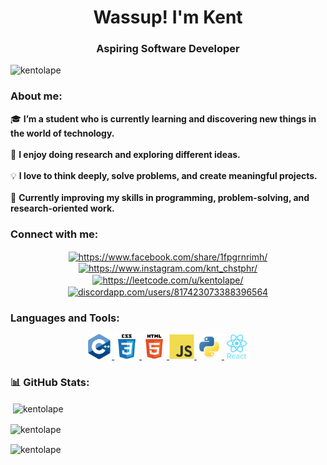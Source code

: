 <h1 align="center">Wassup! I'm Kent</h1>
<h3 align="center">Aspiring Software Developer</h3>
<p align="left"> <img src="https://komarev.com/ghpvc/?username=kentolape&label=Profile%20views&color=0e75b6&style=flat" alt="kentolape" /> </p>


<h3 align="left">About me:</h3>
🎓 <b>I’m a student who is currently learning and discovering new things in the world of technology.</b><br><br>🔎 <b>I enjoy doing research and exploring different ideas.</b><br><br>
 💡 <b> I love to think deeply, solve problems, and create meaningful projects.</b> <br><br>🌱 <b>Currently improving my skills in programming, problem-solving, and research-oriented work.</b>


<h3 align="left">Connect with me:</h3>
<p align="center">
<a href="https://fb.com/https://www.facebook.com/share/1fpgrnrimh/" target="blank"><img align="center" src="https://raw.githubusercontent.com/rahuldkjain/github-profile-readme-generator/master/src/images/icons/Social/facebook.svg" alt="https://www.facebook.com/share/1fpgrnrimh/" height="30" width="40" /></a>
<a href="https://instagram.com/https://www.instagram.com/knt_chstphr/" target="blank"><img align="center" src="https://raw.githubusercontent.com/rahuldkjain/github-profile-readme-generator/master/src/images/icons/Social/instagram.svg" alt="https://www.instagram.com/knt_chstphr/" height="30" width="40" /></a>
<a href="https://www.leetcode.com/https://leetcode.com/u/kentolape/" target="blank"><img align="center" src="https://raw.githubusercontent.com/rahuldkjain/github-profile-readme-generator/master/src/images/icons/Social/leet-code.svg" alt="https://leetcode.com/u/kentolape/" height="30" width="40" /></a>
<a href="https://discord.gg/discordapp.com/users/817423073388396564" target="blank"><img align="center" src="https://raw.githubusercontent.com/rahuldkjain/github-profile-readme-generator/master/src/images/icons/Social/discord.svg" alt="discordapp.com/users/817423073388396564" height="30" width="40" /></a>
</p>

<h3 align="left">Languages and Tools:</h3>
<p align="center"> <a href="https://www.w3schools.com/cpp/" target="_blank" rel="noreferrer"> <img src="https://raw.githubusercontent.com/devicons/devicon/master/icons/cplusplus/cplusplus-original.svg" alt="cplusplus" width="40" height="40"/> </a> <a href="https://www.w3schools.com/css/" target="_blank" rel="noreferrer"> <img src="https://raw.githubusercontent.com/devicons/devicon/master/icons/css3/css3-original-wordmark.svg" alt="css3" width="40" height="40"/> </a> <a href="https://www.w3.org/html/" target="_blank" rel="noreferrer"> <img src="https://raw.githubusercontent.com/devicons/devicon/master/icons/html5/html5-original-wordmark.svg" alt="html5" width="40" height="40"/> </a> <a href="https://developer.mozilla.org/en-US/docs/Web/JavaScript" target="_blank" rel="noreferrer"> <img src="https://raw.githubusercontent.com/devicons/devicon/master/icons/javascript/javascript-original.svg" alt="javascript" width="40" height="40"/> </a> <a href="https://www.python.org" target="_blank" rel="noreferrer"> <img src="https://raw.githubusercontent.com/devicons/devicon/master/icons/python/python-original.svg" alt="python" width="40" height="40"/> </a> <a href="https://reactjs.org/" target="_blank" rel="noreferrer"> <img src="https://raw.githubusercontent.com/devicons/devicon/master/icons/react/react-original-wordmark.svg" alt="react" width="40" height="40"/> </a> </p>

<h3 align="left">📊 GitHub Stats:</h3>
<p>&nbsp;<img align="center" src="https://github-readme-stats.vercel.app/api?username=kentolape&show_icons=true&locale=en" alt="kentolape" /></p>

<p><img align="center" src="https://github-readme-streak-stats.herokuapp.com/?user=kentolape&" alt="kentolape" /></p>

<p><img align="center" src="https://github-readme-stats.vercel.app/api/top-langs?username=kentolape&show_icons=true&locale=en&layout=compact" alt="kentolape" /></p>


<!-- Proudly created with GPRM ( https://gprm.itsvg.in ) -->

